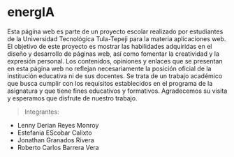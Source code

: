 # energIA
Esta página web es parte de un proyecto escolar realizado por estudiantes de la Universidad Tecnológica Tula-Tepeji para la materia aplicaciones web.
El objetivo de este proyecto es mostrar las habilidades adquiridas en el diseño y desarrollo de páginas web, así como fomentar la creatividad y la expresión 
personal. Los contenidos, opiniones y enlaces que se presentan en esta página web no reflejan necesariamente la posición oficial de la institución educativa 
ni de sus docentes. Se trata de un trabajo académico que busca cumplir con los requisitos establecidos en el programa de la asignatura y que tiene fines 
educativos y formativos. Agradecemos su visita y esperamos que disfrute de nuestro trabajo.
>Integrantes:
+ Lenny Derian Reyes Monroy
+ Estefania EScobar Calixto
+ Jonathan Granados Rivera
+ Roberto Carlos Barrera Vera
